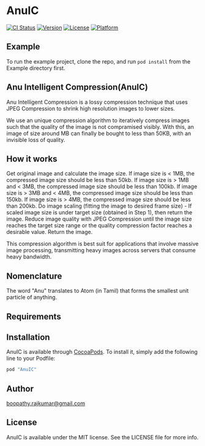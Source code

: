# AnuIC

[![CI Status](http://img.shields.io/travis/boopathy.rajkumar@gmail.com/AnuIC.svg?style=flat)](https://travis-ci.org/boopathy.rajkumar@gmail.com/AnuIC)
[![Version](https://img.shields.io/cocoapods/v/AnuIC.svg?style=flat)](http://cocoapods.org/pods/AnuIC)
[![License](https://img.shields.io/cocoapods/l/AnuIC.svg?style=flat)](http://cocoapods.org/pods/AnuIC)
[![Platform](https://img.shields.io/cocoapods/p/AnuIC.svg?style=flat)](http://cocoapods.org/pods/AnuIC)

## Example

To run the example project, clone the repo, and run `pod install` from the Example directory first.

## Anu Intelligent Compression(AnuIC)

Anu Intelligent Compression is a lossy compression technique that uses JPEG Compression to shrink high resolution images to lower sizes.

We use an unique compression algorithm to iteratively compress images such that the quality of the image is not compramised visibly. With this, an image of size around MB can finally be bought to less than 50KB, with an invisible loss of quality. 

## How it works

Get original image and calculate the image size.
If image size is < 1MB, the compressed image size should be less than 50kb.
If image size is > 1MB and < 3MB, the compressed image size should be less than 100kb.
If image size is > 3MB and < 4MB, the compressed image size should be less than 150kb.
If image size is > 4MB, the compressed image size should be less than 200kb.
Do image scaling (fitting the image to desired frame size) - If scaled image size is under target size (obtained in Step 1), then return the image.
Reduce image quality with JPEG Compression until the image size reaches the target size range or the quality compression factor reaches a desirable value.
Return the image.

This compression algorithm is best suit for applications that involve massive image processing, transmitting heavy images across servers that consume heavy bandwidth. 

## Nomenclature

The word "Anu" translates to Atom (in Tamil) that forms the smallest unit particle of anything. 

## Requirements

## Installation

AnuIC is available through [CocoaPods](http://cocoapods.org). To install
it, simply add the following line to your Podfile:

```ruby
pod "AnuIC"
```

## Author

boopathy.rajkumar@gmail.com

## License

AnuIC is available under the MIT license. See the LICENSE file for more info.
